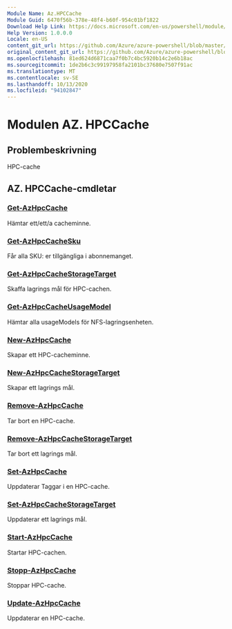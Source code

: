 ```yaml
---
Module Name: Az.HPCCache
Module Guid: 6470f56b-378e-48f4-b60f-954c01bf1822
Download Help Link: https://docs.microsoft.com/en-us/powershell/module/az.hpccache
Help Version: 1.0.0.0
Locale: en-US
content_git_url: https://github.com/Azure/azure-powershell/blob/master/src/HPCCache/HPCCache/help/Az.HPCCache.md
original_content_git_url: https://github.com/Azure/azure-powershell/blob/master/src/HPCCache/HPCCache/help/Az.HPCCache.md
ms.openlocfilehash: 81ed624d6871caa7f0b7c4bc5920b14c2e6b18ac
ms.sourcegitcommit: 1de2b6c3c99197958fa2101bc37680e7507f91ac
ms.translationtype: MT
ms.contentlocale: sv-SE
ms.lasthandoff: 10/13/2020
ms.locfileid: "94102847"
---
```

# Modulen AZ. HPCCache
## Problembeskrivning
HPC-cache

## AZ. HPCCache-cmdletar
### [Get-AzHpcCache](Get-AzHpcCache.md)
Hämtar ett/ett/a cacheminne.

### [Get-AzHpcCacheSku](Get-AzHpcCacheSku.md)
Får alla SKU: er tillgängliga i abonnemanget.

### [Get-AzHpcCacheStorageTarget](Get-AzHpcCacheStorageTarget.md)
Skaffa lagrings mål för HPC-cachen.

### [Get-AzHpcCacheUsageModel](Get-AzHpcCacheUsageModel.md)
Hämtar alla usageModels för NFS-lagringsenheten.

### [New-AzHpcCache](New-AzHpcCache.md)
Skapar ett HPC-cacheminne.

### [New-AzHpcCacheStorageTarget](New-AzHpcCacheStorageTarget.md)
Skapar ett lagrings mål.

### [Remove-AzHpcCache](Remove-AzHpcCache.md)
Tar bort en HPC-cache.

### [Remove-AzHpcCacheStorageTarget](Remove-AzHpcCacheStorageTarget.md)
Tar bort ett lagrings mål.

### [Set-AzHpcCache](Set-AzHpcCache.md)
Uppdaterar Taggar i en HPC-cache.

### [Set-AzHpcCacheStorageTarget](Set-AzHpcCacheStorageTarget.md)
Uppdaterar ett lagrings mål.

### [Start-AzHpcCache](Start-AzHpcCache.md)
Startar HPC-cachen.

### [Stopp-AzHpcCache](Stop-AzHpcCache.md)
Stoppar HPC-cache.

### [Update-AzHpcCache](Update-AzHpcCache.md)
Uppdaterar en HPC-cache.

